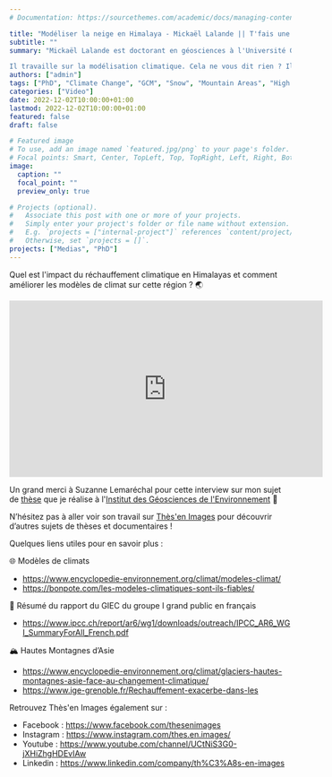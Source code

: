 ```yaml
---
# Documentation: https://sourcethemes.com/academic/docs/managing-content/

title: "Modéliser la neige en Himalaya - Mickaël Lalande || T'fais une thèse ?"
subtitle: ""
summary: "Mickaël Lalande est doctorant en géosciences à l'Université Grenoble Alpes.

Il travaille sur la modélisation climatique. Cela ne vous dit rien ? Il s'agit de diviser la planète en cubes et de calculer les variables climatiques pour faire des projections, facile !"
authors: ["admin"]
tags: ["PhD", "Climate Change", "GCM", "Snow", "Mountain Areas", "High Mountain Asia"]
categories: ["Video"]
date: 2022-12-02T10:00:00+01:00
lastmod: 2022-12-02T10:00:00+01:00
featured: false
draft: false

# Featured image
# To use, add an image named `featured.jpg/png` to your page's folder.
# Focal points: Smart, Center, TopLeft, Top, TopRight, Left, Right, BottomLeft, Bottom, BottomRight.
image:
  caption: ""
  focal_point: ""
  preview_only: true

# Projects (optional).
#   Associate this post with one or more of your projects.
#   Simply enter your project's folder or file name without extension.
#   E.g. `projects = ["internal-project"]` references `content/project/deep-learning/index.md`.
#   Otherwise, set `projects = []`.
projects: ["Medias", "PhD"]
---
```


Quel est l'impact du réchauffement climatique en Himalayas et comment améliorer les modèles de climat sur cette région ? 🌏

<iframe width="560" height="315" src="https://www.youtube.com/embed/YJbd81mW2PI" title="YouTube video player" frameborder="0" allow="accelerometer; autoplay; clipboard-write; encrypted-media; gyroscope; picture-in-picture" allowfullscreen></iframe>


Un grand merci à Suzanne Lemaréchal pour cette interview sur mon sujet de [thèse](https://www.theses.fr/s226411) que je réalise à l'[Institut des Géosciences de l'Environnement](https://www.ige-grenoble.fr/) 🙏   

N’hésitez pas à aller voir son travail sur [Thès'en Images](https://www.thesenimages.org/) pour découvrir d’autres sujets de thèses et documentaires !

Quelques liens utiles pour en savoir plus :

🌐 Modèles de climats
- https://www.encyclopedie-environnement.org/climat/modeles-climat/
- https://bonpote.com/les-modeles-climatiques-sont-ils-fiables/

📖 Résumé du rapport du GIEC du groupe I grand public en français  
- https://www.ipcc.ch/report/ar6/wg1/downloads/outreach/IPCC_AR6_WGI_SummaryForAll_French.pdf

 🏔️ Hautes Montagnes d’Asie
- https://www.encyclopedie-environnement.org/climat/glaciers-hautes-montagnes-asie-face-au-changement-climatique/  
- https://www.ige-grenoble.fr/Rechauffement-exacerbe-dans-les

Retrouvez Thès'en Images également sur :
- Facebook : https://www.facebook.com/thesenimages  
- Instagram : https://www.instagram.com/thes.en.images/
- Youtube : https://www.youtube.com/channel/UCtNiS3G0-jXHiZhgHDEvIAw
- Linkedin : https://www.linkedin.com/company/th%C3%A8s-en-images
